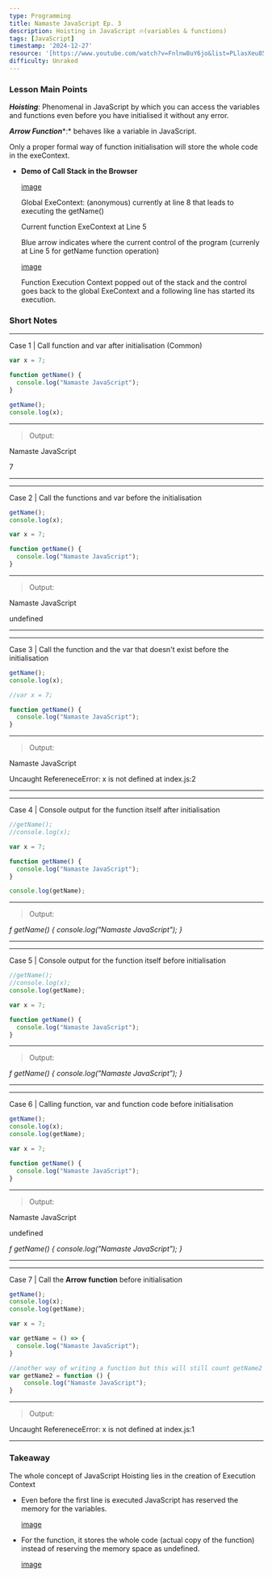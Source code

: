 ```yaml
---
type: Programming
title: Namaste JavaScript Ep. 3
description: Hoisting in JavaScript 🔥(variables & functions)
tags: [JavaScript]
timestamp: '2024-12-27'
resource: '[https://www.youtube.com/watch?v=Fnlnw8uY6jo&list=PLlasXeu85E9cQ32gLCvAvr9vNaUccPVNP&index=4](https://www.youtube.com/watch?v=Fnlnw8uY6jo&list=PLlasXeu85E9cQ32gLCvAvr9vNaUccPVNP&index=4)'
difficulty: Unraked
---
```


### Lesson Main Points

***Hoisting***: Phenomenal in JavaScript by which you can access the variables and functions even before you have initialised it without any error.

***Arrow Function****:* behaves like a variable in JavaScript.

Only a proper formal way of function initialisation will store the whole code in the exeContext.

- **Demo of Call Stack in the Browser**

    [image](images/getNameExeContext.jpg)

    Global ExeContext: (anonymous) currently at line 8 that leads to executing the getName()

    Current function ExeContext at Line 5

    Blue arrow indicates where the current control of the program (currenly at Line 5 for getName function operation)

    [image](images/globalExeContext.jpg)

    Function Execution Context popped out of the stack and the control goes back to the global ExeContext and a following line has started its execution.

### Short Notes

---

Case 1 | Call function and var after initialisation (Common)

```javascript
var x = 7;

function getName() {
  console.log("Namaste JavaScript");
}

getName();
console.log(x);
```


---

> Output: 

Namaste JavaScript

7


---

---

Case 2 | Call the functions and var before the initialisation

```javascript
getName();
console.log(x);

var x = 7;

function getName() {
  console.log("Namaste JavaScript");
}
```


---

> Output: 

Namaste JavaScript

undefined


---

---

Case 3 | Call the function and the var that doesn't exist before the initialisation

```javascript
getName();
console.log(x);

//var x = 7;

function getName() {
  console.log("Namaste JavaScript");
}
```


---

> Output: 

Namaste JavaScript

Uncaught RefereneceError: x is not defined at index.js:2


---

---

Case 4 | Console output for the function itself after initialisation

```javascript
//getName();
//console.log(x);

var x = 7; 

function getName() {
  console.log("Namaste JavaScript");
}

console.log(getName);
```


---

> Output: 

*f getName() {
console.log("Namaste JavaScript");
}*


---

---

Case 5 | Console output for the function itself before initialisation

```javascript
//getName();
//console.log(x);
console.log(getName);

var x = 7; 

function getName() {
  console.log("Namaste JavaScript");
}
```


---

> Output: 

*f getName() {
console.log("Namaste JavaScript");
}*


---

---

Case 6 | Calling function, var and function code before initialisation

```javascript
getName();
console.log(x);
console.log(getName);

var x = 7; 

function getName() {
  console.log("Namaste JavaScript");
}
```


---

> Output: 

Namaste JavaScript

undefined

*f getName() {
console.log("Namaste JavaScript");
}*


---

---

Case 7 | Call the **Arrow function** before initialisation

```javascript
getName();
console.log(x);
console.log(getName);

var x = 7; 

var getName = () => {
  console.log("Namaste JavaScript");
}

//another way of writing a function but this will still count getName2 as var
var getName2 = function () {
    console.log("Namaste JavaScript");
}
```


---

> Output: 

Uncaught RefereneceError: x is not defined at index.js:1


---

### Takeaway

The whole concept of JavaScript Hoisting lies in the creation of Execution Context 

- Even before the first line is executed JavaScript has reserved the memory for the variables.

    [image](images/varReservedStorage.jpg)

- For the function, it stores the whole code (actual copy of the function) instead of reserving the memory space as undefined.

    [image](images/functionReservedStorage.jpg)